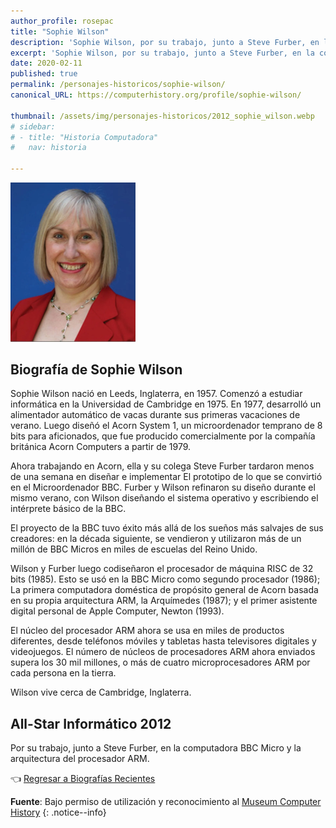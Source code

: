 ```yaml
---
author_profile: rosepac
title: "Sophie Wilson"
description: 'Sophie Wilson, por su trabajo, junto a Steve Furber, en la computadora BBC Micro y la arquitectura del procesador ARM.'
excerpt: 'Sophie Wilson, por su trabajo, junto a Steve Furber, en la computadora BBC Micro y la arquitectura del procesador ARM.'
date: 2020-02-11
published: true
permalink: /personajes-historicos/sophie-wilson/
canonical_URL: https://computerhistory.org/profile/sophie-wilson/

thumbnail: /assets/img/personajes-historicos/2012_sophie_wilson.webp
# sidebar:
# - title: "Historia Computadora"
#   nav: historia

---
```


 <img src="/assets/img/personajes-historicos/2012_sophie_wilson.webp" width="200px" high="250px" alt="Sophie Wilson" title="Sophie Wilson">

## **Biografía de Sophie Wilson**

Sophie Wilson nació en Leeds, Inglaterra, en 1957. Comenzó a estudiar informática en la Universidad de Cambridge en 1975. En 1977, desarrolló un alimentador automático de vacas durante sus primeras vacaciones de verano. Luego diseñó el Acorn System 1, un microordenador temprano de 8 bits para aficionados, que fue producido comercialmente por la compañía británica Acorn Computers a partir de 1979.

Ahora trabajando en Acorn, ella y su colega Steve Furber tardaron menos de una semana en diseñar e implementar El prototipo de lo que se convirtió en el Microordenador BBC. Furber y Wilson refinaron su diseño durante el mismo verano, con Wilson diseñando el sistema operativo y escribiendo el intérprete básico de la BBC.

El proyecto de la BBC tuvo éxito más allá de los sueños más salvajes de sus creadores: en la década siguiente, se vendieron y utilizaron más de un millón de BBC Micros en miles de escuelas del Reino Unido.

Wilson y Furber luego codiseñaron el procesador de máquina RISC de 32 bits (1985). Esto se usó en la BBC Micro como segundo procesador (1986); La primera computadora doméstica de propósito general de Acorn basada en su propia arquitectura ARM, la Arquímedes (1987); y el primer asistente digital personal de Apple Computer, Newton (1993).

El núcleo del procesador ARM ahora se usa en miles de productos diferentes, desde teléfonos móviles y tabletas hasta televisores digitales y videojuegos. El número de núcleos de procesadores ARM ahora enviados supera los 30 mil millones, o más de cuatro microprocesadores ARM por cada persona en la tierra.

Wilson vive cerca de Cambridge, Inglaterra.

## All-Star Informático 2012

Por su trabajo, junto a Steve Furber, en la computadora BBC Micro y la arquitectura del procesador ARM.

👈 [Regresar a Biografías Recientes](/personajes-historicos/#-biografías-agregadas-más-recientes-)

**Fuente**: Bajo permiso de utilización y reconocimiento al [Museum Computer History](https://www.computerhistory.org/ "Página web el Museo de la Historia de las Computadoras")
{: .notice--info}
